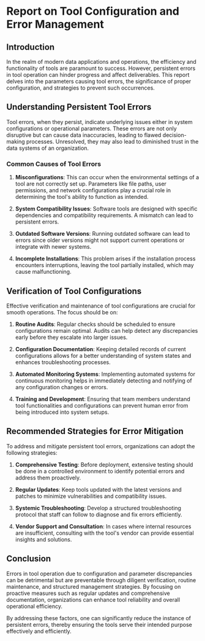 # Report on Tool Configuration and Error Management

## Introduction

In the realm of modern data applications and operations, the efficiency and functionality of tools are paramount to success. However, persistent errors in tool operation can hinder progress and affect deliverables. This report delves into the parameters causing tool errors, the significance of proper configuration, and strategies to prevent such occurrences. 

## Understanding Persistent Tool Errors

Tool errors, when they persist, indicate underlying issues either in system configurations or operational parameters. These errors are not only disruptive but can cause data inaccuracies, leading to flawed decision-making processes. Unresolved, they may also lead to diminished trust in the data systems of an organization. 

### Common Causes of Tool Errors

1. **Misconfigurations**: This can occur when the environmental settings of a tool are not correctly set up. Parameters like file paths, user permissions, and network configurations play a crucial role in determining the tool's ability to function as intended.

2. **System Compatibility Issues**: Software tools are designed with specific dependencies and compatibility requirements. A mismatch can lead to persistent errors.

3. **Outdated Software Versions**: Running outdated software can lead to errors since older versions might not support current operations or integrate with newer systems.

4. **Incomplete Installations**: This problem arises if the installation process encounters interruptions, leaving the tool partially installed, which may cause malfunctioning.

## Verification of Tool Configurations

Effective verification and maintenance of tool configurations are crucial for smooth operations. The focus should be on:

1. **Routine Audits**: Regular checks should be scheduled to ensure configurations remain optimal. Audits can help detect any discrepancies early before they escalate into larger issues.

2. **Configuration Documentation**: Keeping detailed records of current configurations allows for a better understanding of system states and enhances troubleshooting processes.

3. **Automated Monitoring Systems**: Implementing automated systems for continuous monitoring helps in immediately detecting and notifying of any configuration changes or errors. 

4. **Training and Development**: Ensuring that team members understand tool functionalities and configurations can prevent human error from being introduced into system setups.

## Recommended Strategies for Error Mitigation

To address and mitigate persistent tool errors, organizations can adopt the following strategies:

1. **Comprehensive Testing**: Before deployment, extensive testing should be done in a controlled environment to identify potential errors and address them proactively.

2. **Regular Updates**: Keep tools updated with the latest versions and patches to minimize vulnerabilities and compatibility issues.

3. **Systemic Troubleshooting**: Develop a structured troubleshooting protocol that staff can follow to diagnose and fix errors efficiently.

4. **Vendor Support and Consultation**: In cases where internal resources are insufficient, consulting with the tool's vendor can provide essential insights and solutions.

## Conclusion

Errors in tool operation due to configuration and parameter discrepancies can be detrimental but are preventable through diligent verification, routine maintenance, and structured management strategies. By focusing on proactive measures such as regular updates and comprehensive documentation, organizations can enhance tool reliability and overall operational efficiency. 

By addressing these factors, one can significantly reduce the instance of persistent errors, thereby ensuring the tools serve their intended purpose effectively and efficiently.